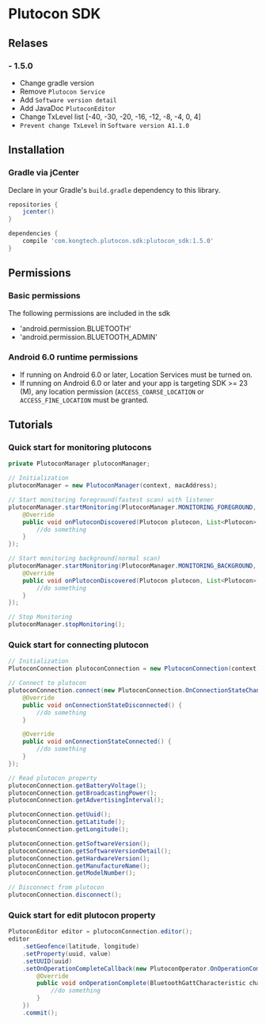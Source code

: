 # Plutocon SDK

## Relases
### - 1.5.0
  - Change gradle version
  - Remove  `Plutocon Service `
  - Add `Software version detail` 
  - Add JavaDoc `PlutoconEditor`
  - Change TxLevel list [-40, -30, -20, -16, -12, -8, -4, 0, 4]
  - `Prevent change TxLevel` in `Software version A1.1.0`

## Installation
### Gradle via jCenter
Declare in your Gradle's `build.gradle` dependency to this library.
```gradle
repositories {
	jcenter()
}

dependencies {
	compile 'com.kongtech.plutocon.sdk:plutocon_sdk:1.5.0'
}
```
## Permissions
### Basic permissions
The following permissions are included in the sdk
  - 'android.permission.BLUETOOTH'
  - 'android.permission.BLUETOOTH_ADMIN'

### Android 6.0 runtime permissions
  - If running on Android 6.0 or later, Location Services must be turned on.
  - If running on Android 6.0 or later and your app is targeting SDK >= 23 (M), any location permission (`ACCESS_COARSE_LOCATION` or `ACCESS_FINE_LOCATION` must be granted.

## Tutorials
### Quick start for monitoring plutocons

```java
private PlutoconManager plutoconManager;

// Initialization
plutoconManager = new PlutoconManager(context, macAddress);

// Start monitoring foreground(fastest scan) with listener
plutoconManager.startMonitoring(PlutoconManager.MONITORING_FOREGROUND, new PlutoconManager.OnMonitoringPlutoconListener() {
	@Override
	public void onPlutoconDiscovered(Plutocon plutocon, List<Plutocon> plutocons) {
		//do something	
	}
});

// Start monitoring background(normal scan)
plutoconManager.startMonitoring(PlutoconManager.MONITORING_BACKGROUND, new PlutoconManager.OnMonitoringPlutoconListener() {
	@Override
	public void onPlutoconDiscovered(Plutocon plutocon, List<Plutocon> plutocons) {
		//do something	
	}
});

// Stop Monitoring
plutoconManager.stopMonitoring();

```

### Quick start for connecting plutocon
```java
// Initialization
PlutoconConnection plutoconConnection = new PlutoconConnection(context);

// Connect to plutocon
plutoconConnection.connect(new PlutoconConnection.OnConnectionStateChangeCallback() {
	@Override
	public void onConnectionStateDisconnected() {
		//do something		
	}

	@Override
	public void onConnectionStateConnected() {
		//do something		
	}
});

// Read plutocon property
plutoconConnection.getBatteryVoltage();
plutoconConnection.getBroadcastingPower();
plutoconConnection.getAdvertisingInterval();

plutoconConnection.getUuid();
plutoconConnection.getLatitude();
plutoconConnection.getLongitude();

plutoconConnection.getSoftwareVersion();
plutoconConnection.getSoftwareVersionDetail();
plutoconConnection.getHardwareVersion();
plutoconConnection.getManufactureName();
plutoconConnection.getModelNumber();

// Disconnect from plutocon
plutoconConnection.disconnect();
````

### Quick start for edit plutocon property
````java
PlutoconEditor editor = plutoconConnection.editor();
editor
	.setGeofence(latitude, longitude)
	.setProperty(uuid, value)
	.setUUID(uuid)
	.setOnOperationCompleteCallback(new PlutoconOperator.OnOperationCompleteCallback() {
		@Override
		public void onOperationComplete(BluetoothGattCharacteristic characteristic, boolean isLast) {
			//do something
		}
	})
	.commit();

````
